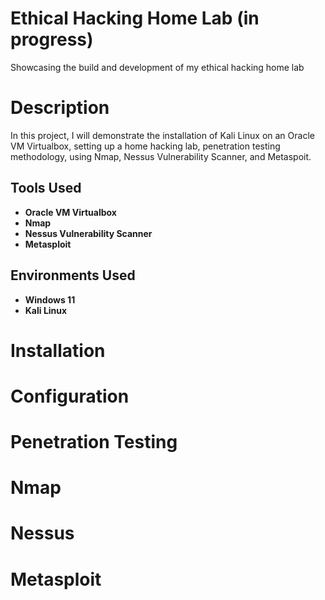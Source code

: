# Ethical Hacking Home Lab (in progress)
Showcasing the build and development of my ethical hacking home lab

<h1>Description</h1>
In this project, I will demonstrate the installation of Kali Linux on an Oracle VM Virtualbox, setting up a home hacking lab, penetration testing methodology, using Nmap, Nessus Vulnerability Scanner, and Metaspoit.
<br />

<h2>Tools Used</h2>

- <b>Oracle VM Virtualbox</b> 
- <b>Nmap</b>
- <b>Nessus Vulnerability Scanner</b>
- <b>Metasploit</b>

<h2>Environments Used</h2>

- <b>Windows 11</b>
- <b>Kali Linux</b>

<h1>Installation</h1>

<h1>Configuration</h1>

<h1>Penetration Testing</h1>

<h1>Nmap</h1>

<h1>Nessus</h1>

<h1>Metasploit</h1>


<!--
<h2>Program walk-through:</h2>

<p align="center">
Launch the utility: <br/>
<img src="https://i.imgur.com/62TgaWL.png" height="80%" width="80%" alt="Disk Sanitization Steps"/>
<br />
<br />
Select the disk:  <br/>
<img src="https://i.imgur.com/tcTyMUE.png" height="80%" width="80%" alt="Disk Sanitization Steps"/>
<br />
<br />
Enter the number of passes: <br/>
<img src="https://i.imgur.com/nCIbXbg.png" height="80%" width="80%" alt="Disk Sanitization Steps"/>
<br />
<br />
Confirm your selection:  <br/>
<img src="https://i.imgur.com/cdFHBiU.png" height="80%" width="80%" alt="Disk Sanitization Steps"/>
<br />
<br />
Wait for process to complete (may take some time):  <br/>
<img src="https://i.imgur.com/JL945Ga.png" height="80%" width="80%" alt="Disk Sanitization Steps"/>
<br />
<br />
Sanitization complete:  <br/>
<img src="https://i.imgur.com/K71yaM2.png" height="80%" width="80%" alt="Disk Sanitization Steps"/>
<br />
<br />
Observe the wiped disk:  <br/>
<img src="https://i.imgur.com/AeZkvFQ.png" height="80%" width="80%" alt="Disk Sanitization Steps"/>
</p>

 ```diff
- text in red
+ text in green
! text in orange
# text in gray
@@ text in purple (and bold)@@
```
--!>

